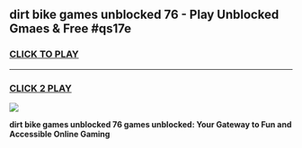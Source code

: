 
## dirt bike games unblocked 76 - Play Unblocked Gmaes & Free #qs17e
<h3>
<a href="https://premium.freeplayer.one?title=dirt_bike_games_unblocked_76&ref=03M">CLICK TO PLAY</a></h3>
<hr>

<h3>
<a href="https://premium.freeplayer.one?title=dirt_bike_games_unblocked_76&ref=03M">CLICK 2 PLAY</a>
  
</h3>

<a href="https://premium.freeplayer.one?title=dirt_bike_games_unblocked_76&ref=03M"><img src="https://clearcache.store/games.png"></a>


**dirt bike games unblocked 76 games unblocked: Your Gateway to Fun and Accessible Online Gaming**
